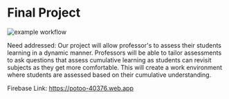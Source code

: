 # Final Project

![example workflow](https://github.com/csci0312-f22/project-potoo/actions/workflows/node.js.yml/badge.svg)

Need addressed: Our project will allow professor's to assess their students learning in a dynamic manner. Professors will be able to tailor assessments to ask questions that assess cumulative learning as students can revisit subjects as they get more comfortable. This will create a work environment where students are assessed based on their cumulative understanding.

Firebase Link: https://potoo-40376.web.app
